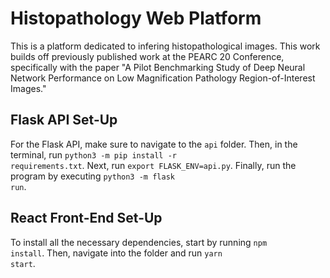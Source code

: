 # Histopathology Web Platform

This is a platform dedicated to infering histopathological images. This work builds off previously published work at the PEARC 20 Conference, specifically with the paper "A Pilot Benchmarking Study of Deep Neural Network Performance on Low Magnification Pathology Region-of-Interest Images."

## Flask API Set-Up

For the Flask API, make sure to navigate to the <code>api</code> folder. Then, in the terminal, run <code>python3  -m pip install -r requirements.txt</code>. Next, run <code>export FLASK_ENV=api.py</code>. Finally, run the program by executing <code>python3 -m flask run</code>.

## React Front-End Set-Up

To install all the necessary dependencies, start by running <code>npm install</code>. Then, navigate into the folder and run <code>yarn start</code>.
